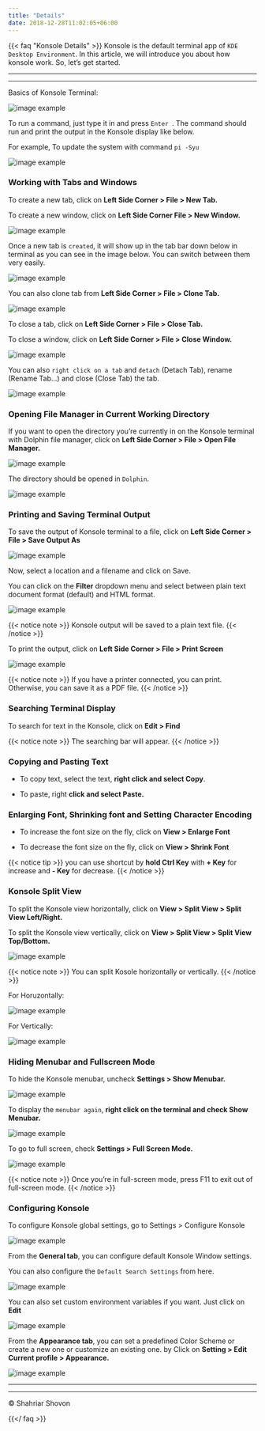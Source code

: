 ```yaml
---
title: "Details"
date: 2018-12-28T11:02:05+06:00
---
```


{{< faq "Konsole Details" >}}
Konsole is the default terminal app of `KDE Desktop Environment`. In this article, we will introduce you about how konsole work. So, let’s get started.

----
----

Basics of Konsole Terminal:

![image example](./images/basic.png "image")

To run a command, just type it in and press `Enter `. The command should run and print the output in the Konsole display like below.

For example, To update the system with command `pi -Syu`

![image example](./images/run.png "image")
### Working with Tabs and Windows 

To create a new tab, click on **Left Side Corner > File > New Tab.**

To create a new window, click on **Left Side Corner File > New Window.**

![image example](./images/winandtab.png "image")

Once a new tab is `created`, it will show up in the tab bar down below in terminal as you can see in the image below. You can switch between them very easily.

![image example](./images/twokonsole.png "image")

You can also clone tab from **Left Side Corner > File > Clone Tab.**

![image example](./images/clone.png "image")

To close a tab, click on **Left Side Corner > File > Close Tab.**

To close a window, click on **Left Side Corner > File > Close Window.**

![image example](./images/close.png "image")

You can also `right click on a tab` and `detach` (Detach Tab), rename (Rename Tab…) and close (Close Tab) the tab.

![image example](./images/twoopt.png "image")

### Opening File Manager in Current Working Directory
If you want to open the directory you’re currently in on the Konsole terminal with Dolphin file manager, click on **Left Side Corner > File > Open File Manager.**

![image example](./images/filemanager.png "image")


The directory should be opened in `Dolphin`.

![image example](./images/dolphin.png "image")

### Printing and Saving Terminal Output
To save the output of Konsole terminal to a file, click on **Left Side Corner > File > Save Output As**

![image example](./images/save.png "image")

Now, select a location and a filename and click on Save.

You can click on the **Filter** dropdown menu and select between plain text document format (default) and HTML format.

![image example](./images/savefile.png "image")

{{< notice note >}}
Konsole output will be saved to a plain text file.
{{< /notice >}}


<!-- https://linuxhint.com/konsole_terminal_app/ -->

To print the output, click on **Left Side Corner > File > Print Screen**

![image example](./images/print.png "image")

{{< notice note >}}
If you have a printer connected, you can print. Otherwise, you can save it as a PDF file.
{{< /notice >}}
### Searching Terminal Display
To search for text in the Konsole, click on **Edit > Find**

{{< notice note >}}
The searching bar will appear.
{{< /notice >}}

### Copying and Pasting Text
+ To copy text, select the text, **right click and select Copy**.

+ To paste, right **click and select Paste.**
### Enlarging Font, Shrinking font and Setting Character Encoding
- To increase the font size on the fly, click on **View > Enlarge Font** 

- To decrease the font size on the fly, click on **View > Shrink Font** 

{{< notice tip >}}
you can use shortcut by **hold Ctrl Key** with **+ Key** for increase and **- Key** for decrease.
{{< /notice >}}

### Konsole Split View

To split the Konsole view horizontally, click on **View > Split View > Split View Left/Right.**

To split the Konsole view vertically, click on **View > Split View > Split View Top/Bottom.**

![image example](./images/split.png "image")

{{< notice note >}}
You can split Kosole horizontally or vertically.
{{< /notice >}}

For Horuzontally:

![image example](./images/leftright.png "image")

For Vertically:

![image example](./images/updown.png "image")

### Hiding Menubar and Fullscreen Mode
To hide the Konsole menubar, uncheck **Settings > Show Menubar.**

![image example](./images/show.png "image")

To display the `menubar again`, **right click on the terminal and check Show Menubar.**

![image example](./images/showagain.png "image")

To go to full screen, check **Settings > Full Screen Mode.**

![image example](./images/full.png "image")


{{< notice note >}}
Once you’re in full-screen mode, press F11 to exit out of full-screen mode.
{{< /notice >}}

### Configuring Konsole

To configure Konsole global settings, go to Settings > Configure Konsole

![image example](./images/conf.png "image")

From the **General tab**, you can configure default Konsole Window settings.

You can also configure the `Default Search Settings` from here.

![image example](./images/confhere.png "image")

You can also set custom environment variables if you want. Just click on **Edit**

![image example](./images/gen.png "image")

From the **Appearance tab**, you can set a predefined Color Scheme or create a new one or customize an existing one.
by Click on **Setting > Edit Current profile > Appearance.**

![image example](./images/appearance.png "image")

----
----
© Shahriar Shovon

{{</ faq >}}